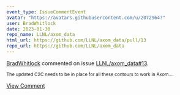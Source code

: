 ```yaml
---
event_type: IssueCommentEvent
avatar: "https://avatars.githubusercontent.com/u/2072964?"
user: BradWhitlock
date: 2023-01-30
repo_name: LLNL/axom_data
html_url: https://github.com/LLNL/axom_data/pull/13
repo_url: https://github.com/LLNL/axom_data
---
```


<a href='https://github.com/BradWhitlock' target='_blank'>BradWhitlock</a> commented on issue <a href='https://github.com/LLNL/axom_data/pull/13' target='_blank'>LLNL/axom_data#13</a>.

<small>The updated C2C needs to be in place for all these contours to work in Axom....</small>

<a href='https://github.com/LLNL/axom_data/pull/13' target='_blank'>View Comment</a>